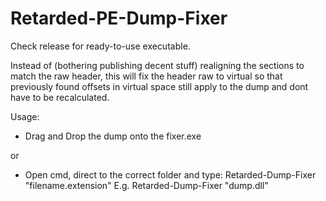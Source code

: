# Retarded-PE-Dump-Fixer

Check release for ready-to-use executable.

Instead of (bothering publishing decent stuff) realigning the sections to match the raw header, this will fix the header raw to virtual so that previously found offsets in virtual space still apply to the dump and dont have to be recalculated.

Usage:

- Drag and Drop the dump onto the fixer.exe

or
- Open cmd, direct to the correct folder and type: Retarded-Dump-Fixer "filename.extension"
E.g. Retarded-Dump-Fixer "dump.dll"
